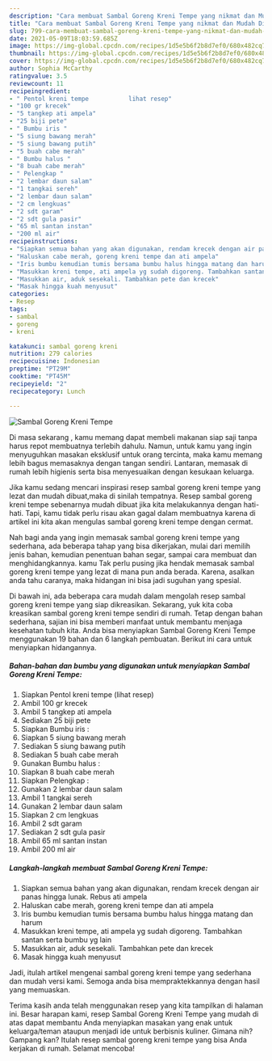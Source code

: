 ```yaml
---
description: "Cara membuat Sambal Goreng Kreni Tempe yang nikmat dan Mudah Dibuat"
title: "Cara membuat Sambal Goreng Kreni Tempe yang nikmat dan Mudah Dibuat"
slug: 799-cara-membuat-sambal-goreng-kreni-tempe-yang-nikmat-dan-mudah-dibuat
date: 2021-05-09T18:03:59.685Z
image: https://img-global.cpcdn.com/recipes/1d5e5b6f2b8d7ef0/680x482cq70/sambal-goreng-kreni-tempe-foto-resep-utama.jpg
thumbnail: https://img-global.cpcdn.com/recipes/1d5e5b6f2b8d7ef0/680x482cq70/sambal-goreng-kreni-tempe-foto-resep-utama.jpg
cover: https://img-global.cpcdn.com/recipes/1d5e5b6f2b8d7ef0/680x482cq70/sambal-goreng-kreni-tempe-foto-resep-utama.jpg
author: Sophia McCarthy
ratingvalue: 3.5
reviewcount: 11
recipeingredient:
- " Pentol kreni tempe           lihat resep"
- "100 gr krecek"
- "5 tangkep ati ampela"
- "25 biji pete"
- " Bumbu iris "
- "5 siung bawang merah"
- "5 siung bawang putih"
- "5 buah cabe merah"
- " Bumbu halus "
- "8 buah cabe merah"
- " Pelengkap "
- "2 lembar daun salam"
- "1 tangkai sereh"
- "2 lembar daun salam"
- "2 cm lengkuas"
- "2 sdt garam"
- "2 sdt gula pasir"
- "65 ml santan instan"
- "200 ml air"
recipeinstructions:
- "Siapkan semua bahan yang akan digunakan, rendam krecek dengan air panas hingga lunak. Rebus ati ampela"
- "Haluskan cabe merah, goreng kreni tempe dan ati ampela"
- "Iris bumbu kemudian tumis bersama bumbu halus hingga matang dan harum"
- "Masukkan kreni tempe, ati ampela yg sudah digoreng. Tambahkan santan serta bumbu yg lain"
- "Masukkan air, aduk sesekali. Tambahkan pete dan krecek"
- "Masak hingga kuah menyusut"
categories:
- Resep
tags:
- sambal
- goreng
- kreni

katakunci: sambal goreng kreni 
nutrition: 279 calories
recipecuisine: Indonesian
preptime: "PT29M"
cooktime: "PT45M"
recipeyield: "2"
recipecategory: Lunch

---
```



![Sambal Goreng Kreni Tempe](https://img-global.cpcdn.com/recipes/1d5e5b6f2b8d7ef0/680x482cq70/sambal-goreng-kreni-tempe-foto-resep-utama.jpg)

Di masa  sekarang , kamu memang dapat membeli makanan siap saji tanpa harus repot membuatnya terlebih dahulu. Namun, untuk kamu yang ingin menyuguhkan masakan eksklusif untuk orang tercinta, maka kamu memang lebih bagus memasaknya dengan tangan sendiri. Lantaran, memasak di rumah lebih higienis serta bisa menyesuaikan dengan kesukaan keluarga.

Jika kamu sedang mencari inspirasi resep sambal goreng kreni tempe yang lezat dan mudah dibuat,maka di sinilah tempatnya. Resep sambal goreng kreni tempe  sebenarnya mudah dibuat jika kita melakukannya dengan hati-hati. Tapi, kamu tidak perlu risau akan gagal dalam membuatnya 
karena di artikel ini kita akan mengulas sambal goreng kreni tempe dengan cermat.  



Nah bagi anda yang ingin memasak sambal goreng kreni tempe yang sederhana, ada beberapa tahap yang bisa dikerjakan, mulai dari memilih jenis bahan, kemudian penentuan bahan segar, sampai cara membuat dan menghidangkannya. kamu Tak perlu pusing jika hendak memasak sambal goreng kreni tempe yang lezat di mana pun anda berada. Karena, asalkan anda  tahu caranya, maka hidangan ini bisa jadi suguhan yang spesial.

Di bawah ini, ada beberapa cara mudah dalam mengolah resep sambal goreng kreni tempe yang siap dikreasikan. Sekarang, yuk kita coba kreasikan sambal goreng kreni tempe sendiri di rumah. Tetap dengan bahan sederhana, sajian ini bisa memberi manfaat untuk membantu menjaga kesehatan tubuh kita. Anda bisa menyiapkan Sambal Goreng Kreni Tempe menggunakan 19 bahan dan 6 langkah pembuatan. Berikut ini cara untuk menyiapkan hidangannya.

<!--inarticleads1-->

##### Bahan-bahan dan bumbu yang digunakan untuk menyiapkan Sambal Goreng Kreni Tempe:

1. Siapkan  Pentol kreni tempe           (lihat resep)
1. Ambil 100 gr krecek
1. Ambil 5 tangkep ati ampela
1. Sediakan 25 biji pete
1. Siapkan  Bumbu iris :
1. Siapkan 5 siung bawang merah
1. Sediakan 5 siung bawang putih
1. Sediakan 5 buah cabe merah
1. Gunakan  Bumbu halus :
1. Siapkan 8 buah cabe merah
1. Siapkan  Pelengkap :
1. Gunakan 2 lembar daun salam
1. Ambil 1 tangkai sereh
1. Gunakan 2 lembar daun salam
1. Siapkan 2 cm lengkuas
1. Ambil 2 sdt garam
1. Sediakan 2 sdt gula pasir
1. Ambil 65 ml santan instan
1. Ambil 200 ml air




<!--inarticleads2-->

##### Langkah-langkah membuat Sambal Goreng Kreni Tempe:

1. Siapkan semua bahan yang akan digunakan, rendam krecek dengan air panas hingga lunak. Rebus ati ampela
1. Haluskan cabe merah, goreng kreni tempe dan ati ampela
1. Iris bumbu kemudian tumis bersama bumbu halus hingga matang dan harum
1. Masukkan kreni tempe, ati ampela yg sudah digoreng. Tambahkan santan serta bumbu yg lain
1. Masukkan air, aduk sesekali. Tambahkan pete dan krecek
1. Masak hingga kuah menyusut




Jadi, itulah artikel mengenai  sambal goreng kreni tempe  yang sederhana dan mudah versi kami. Semoga anda bisa mempraktekkannya dengan hasil yang memuaskan. 

Terima kasih anda telah menggunakan resep yang kita tampilkan di halaman ini. Besar harapan kami, resep  Sambal Goreng Kreni Tempe yang mudah di atas dapat membantu Anda menyiapkan masakan yang enak untuk keluarga/teman ataupun menjadi ide untuk berbisnis kuliner. Gimana nih? Gampang kan? Itulah resep sambal goreng kreni tempe yang bisa Anda kerjakan di rumah. Selamat mencoba!


